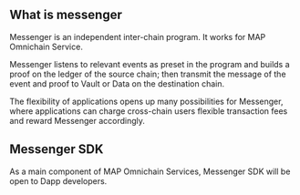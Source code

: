 ## What is messenger
Messenger is an independent inter-chain program. It works for MAP Omnichain Service. 

Messenger listens to relevant events as preset in the program and builds a proof on the ledger of the source chain; then transmit the message of the event and proof to Vault or Data on the destination chain.

The flexibility of applications opens up many possibilities for Messenger, where applications can charge cross-chain users flexible transaction fees and reward Messenger accordingly.

## Messenger SDK
As a main component of MAP Omnichain Services, Messenger SDK will be open to Dapp developers.
